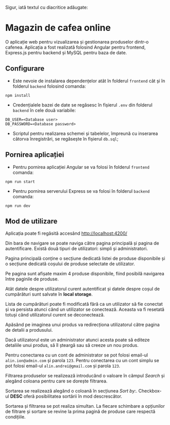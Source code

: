 Sigur, iată textul cu diacritice adăugate:

# Magazin de cafea online
O aplicație web pentru vizualizarea și gestionarea produselor dintr-o cafenea. Aplicația a fost realizată folosind Angular pentru frontend, Express.js pentru backend și MySQL pentru baza de date.

## Configurare
* Este nevoie de instalarea dependențelor atât în folderul `frontend` cât și în folderul `backend` folosind comanda:
```
npm install
```
* Credențialele bazei de date se regăsesc în fișierul `.env` din folderul `backend` în cele două variabile:
```
DB_USER=<Database user>
DB_PASSWORD=<Database password>
```
* Scriptul pentru realizarea schemei și tabelelor, împreună cu inserarea câtorva înregistrări, se regăsește în fișierul `db.sql`;

## Pornirea aplicației
* Pentru pornirea aplicației Angular se va folosi în folderul `frontend` comanda:
```
npm run start
```
* Pentru pornirea serverului Express se va folosi în folderul `backend` comanda:
```
npm run dev
```

## Mod de utilizare
Aplicația poate fi regăsită accesând [http://localhost:4200/](http://localhost:4200/)

Din bara de navigare se poate naviga către pagina principală și pagina de autentificare. Există două tipuri de utilizatori: simpli și administratori.

Pagina principală conține o secțiune dedicată listei de produse disponibile și o secțiune dedicată coșului de produse selectate de utilizator.

Pe pagina sunt afișate maxim 4 produse disponibile, fiind posibilă navigarea între paginile de produse.

Atât datele despre utilizatorul curent autentificat și datele despre coșul de cumpărături sunt salvate în **local storage**.

Lista de cumpărături poate fi modificată fără ca un utilizator să fie conectat și va persista atunci când un utilizator se conectează. Aceasta va fi resetată totuși când utilizatorul curent se deconectează.

Apăsând pe imaginea unui produs va redirecționa utilizatorul către pagina de detalii a produsului.

Dacă utilizatorul este un administrator atunci acesta poate să editeze detaliile unui produs, să îl șteargă sau să creeze un nou produs.

Pentru conectarea cu un cont de administrator se pot folosi email-ul `alin.ion@admin.com` și parola `123`. Pentru conectarea cu un cont simplu se pot folosi email-ul `alin.andrei@gmail.com` și parola `123`.

Filtrarea produselor se realizează introducând o valoare în câmpul *Search* și alegând coloana pentru care se dorește filtrarea.

Sortarea se realizează alegând o coloană în secțiunea *Sort by:*. Checkbox-ul **DESC** oferă posibilitatea sortării în mod descrescător.

Sortarea și filtrarea se pot realiza simultan. La fiecare schimbare a opțiunilor de filtrare și sortare se revine la prima pagină de produse care respectă condițiile.